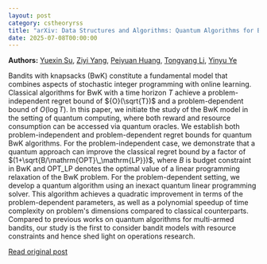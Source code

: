 ```yaml
---
layout: post
category: cstheoryrss
title: "arXiv: Data Structures and Algorithms: Quantum Algorithms for Bandits with Knapsacks with Improved Regret and"
date: 2025-07-08T00:00:00
---
```


**Authors:** [Yuexin Su](https://dblp.uni-trier.de/search?q=Yuexin+Su), [Ziyi Yang](https://dblp.uni-trier.de/search?q=Ziyi+Yang), [Peiyuan Huang](https://dblp.uni-trier.de/search?q=Peiyuan+Huang), [Tongyang Li](https://dblp.uni-trier.de/search?q=Tongyang+Li), [Yinyu Ye](https://dblp.uni-trier.de/search?q=Yinyu+Ye)

Bandits with knapsacks (BwK) constitute a fundamental model that combines
aspects of stochastic integer programming with online learning. Classical
algorithms for BwK with a time horizon $T$ achieve a problem-independent regret
bound of ${O}(\sqrt{T})$ and a problem-dependent bound of ${O}(\log T)$. In
this paper, we initiate the study of the BwK model in the setting of quantum
computing, where both reward and resource consumption can be accessed via
quantum oracles. We establish both problem-independent and problem-dependent
regret bounds for quantum BwK algorithms. For the problem-independent case, we
demonstrate that a quantum approach can improve the classical regret bound by a
factor of $(1+\sqrt{B/\mathrm{OPT}\_\mathrm{LP}})$, where $B$ is budget
constraint in BwK and $\mathrm{OPT}\_{\mathrm{LP}}$ denotes the optimal value of
a linear programming relaxation of the BwK problem. For the problem-dependent
setting, we develop a quantum algorithm using an inexact quantum linear
programming solver. This algorithm achieves a quadratic improvement in terms of
the problem-dependent parameters, as well as a polynomial speedup of time
complexity on problem's dimensions compared to classical counterparts. Compared
to previous works on quantum algorithms for multi-armed bandits, our study is
the first to consider bandit models with resource constraints and hence shed
light on operations research.

[Read original post](http://arxiv.org/abs/2507.04438v1)
